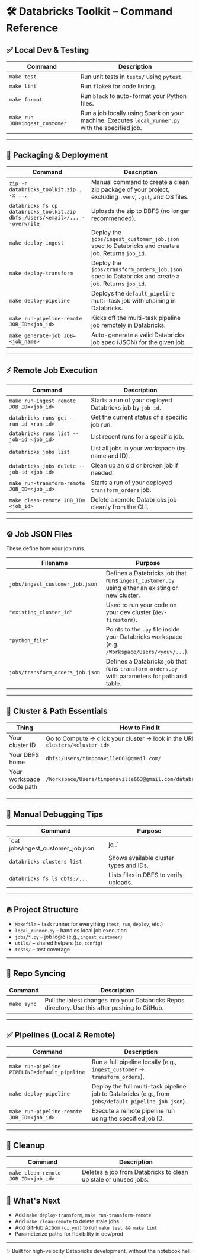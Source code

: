 # 🛠️ Databricks Toolkit – Command Reference

## ✅ Local Dev & Testing

| Command | Description |
|--------|-------------|
| `make test` | Run unit tests in `tests/` using `pytest`. |
| `make lint` | Run `flake8` for code linting. |
| `make format` | Run `black` to auto-format your Python files. |
| `make run JOB=ingest_customer` | Run a job locally using Spark on your machine. Executes `local_runner.py` with the specified job. |

---

## 🚀 Packaging & Deployment

| Command | Description |
|--------|-------------|
| `zip -r databricks_toolkit.zip . -x ...` | Manual command to create a clean zip package of your project, excluding `.venv`, `.git`, and OS files. |
| `databricks fs cp databricks_toolkit.zip dbfs:/Users/<email>/... --overwrite` | Uploads the zip to DBFS (no longer recommended). |
| `make deploy-ingest` | Deploy the `jobs/ingest_customer_job.json` spec to Databricks and create a job. Returns `job_id`. |
| `make deploy-transform` | Deploy the `jobs/transform_orders_job.json` spec to Databricks and create a job. Returns `job_id`. |
| `make deploy-pipeline` | Deploys the `default_pipeline` multi-task job with chaining in Databricks. |
| `make run-pipeline-remote JOB_ID=<job_id>` | Kicks off the multi-task pipeline job remotely in Databricks. |
| `make generate-job JOB=<job_name>` | Auto-generate a valid Databricks job spec (JSON) for the given job. |

---

## ⚡ Remote Job Execution

| Command | Description |
|--------|-------------|
| `make run-ingest-remote JOB_ID=<job_id>` | Starts a run of your deployed Databricks job by `job_id`. |
| `databricks runs get --run-id <run_id>` | Get the current status of a specific job run. |
| `databricks runs list --job-id <job_id>` | List recent runs for a specific job. |
| `databricks jobs list` | List all jobs in your workspace (by name and ID). |
| `databricks jobs delete --job-id <job_id>` | Clean up an old or broken job if needed. |
| `make run-transform-remote JOB_ID=<job_id>` | Starts a run of your deployed `transform_orders` job. |
| `make clean-remote JOB_ID=<job_id>` | Delete a remote Databricks job cleanly from the CLI. |

---

## ⚙️ Job JSON Files

These define how your job runs.

| Filename | Purpose |
|----------|---------|
| `jobs/ingest_customer_job.json` | Defines a Databricks job that runs `ingest_customer.py` using either an existing or new cluster. |
| `"existing_cluster_id"` | Used to run your code on your dev cluster (`dev-firestorm`). |
| `"python_file"` | Points to the `.py` file inside your Databricks workspace (e.g. `/Workspace/Users/<you>/...`). |
| `jobs/transform_orders_job.json` | Defines a Databricks job that runs `transform_orders.py` with parameters for path and table. |

---

## 🧠 Cluster & Path Essentials

| Thing | How to Find It |
|-------|----------------|
| Your cluster ID | Go to Compute → click your cluster → look in the URL: `clusters/<cluster-id>` |
| Your DBFS home | `dbfs:/Users/timpomaville663@gmail.com/` |
| Your workspace code path | `/Workspace/Users/timpomaville663@gmail.com/databricks_toolkit/` |

---

## 🧪 Manual Debugging Tips

| Command | Purpose |
|---------|---------|
| `cat jobs/ingest_customer_job.json | jq .` | Validates your job spec JSON. |
| `databricks clusters list` | Shows available cluster types and IDs. |
| `databricks fs ls dbfs:/...` | Lists files in DBFS to verify uploads. |

---

## 🔥 Project Structure

- `Makefile` – task runner for everything (`test`, `run`, `deploy`, etc.)
- `local_runner.py` – handles local job execution
- `jobs/*.py` – job logic (e.g., `ingest_customer`)
- `utils/` – shared helpers (`io`, `config`)
- `tests/` – test coverage

---

## 🔁 Repo Syncing

| Command | Description |
|---------|-------------|
| `make sync` | Pull the latest changes into your Databricks Repos directory. Use this after pushing to GitHub. |

---

## ✅ Pipelines (Local & Remote)

| Command | Description |
|---------|-------------|
| `make run-pipeline PIPELINE=default_pipeline` | Run a full pipeline locally (e.g., `ingest_customer` → `transform_orders`). |
| `make deploy-pipeline` | Deploy the full multi-task pipeline job to Databricks (e.g., from `jobs/default_pipeline_job.json`). |
| `make run-pipeline-remote JOB_ID=<job_id>` | Execute a remote pipeline run using the specified job ID. |

---

## 🧼 Cleanup

| Command | Description |
|---------|-------------|
| `make clean-remote JOB_ID=<job_id>` | Deletes a job from Databricks to clean up stale or unused jobs. |

## 🏁 What's Next

- Add `make deploy-transform`, `make run-transform-remote`
- Add `make clean-remote` to delete stale jobs
- Add GitHub Action (`ci.yml`) to run `make test && make lint`
- Parameterize paths for flexibility in dev/prod

---

✨ Built for high-velocity Databricks development, without the notebook hell.